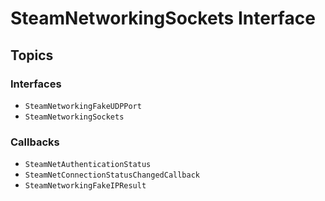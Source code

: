 # SteamNetworkingSockets Interface

## Topics

### Interfaces
- ``SteamNetworkingFakeUDPPort``
- ``SteamNetworkingSockets``

### Callbacks
- ``SteamNetAuthenticationStatus``
- ``SteamNetConnectionStatusChangedCallback``
- ``SteamNetworkingFakeIPResult``
